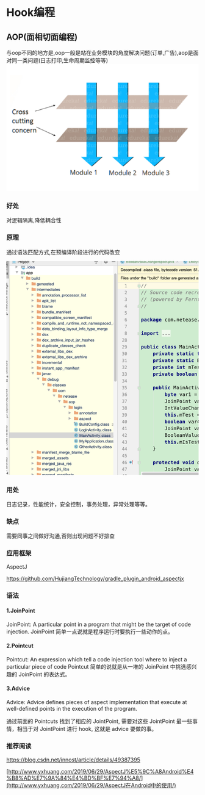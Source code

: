 # Hook编程

## AOP(面相切面编程)

与oop不同的地方是,oop一般是站在业务模块的角度解决问题(订单,广告),aop是面对同一类问题(日志打印,生命周期监控等等)![eTsf1v1JiPvpGxuw](./img/eTsf1v1JiPvpGxuw.jpg)

### 好处

对逻辑隔离,降低耦合性

### 原理

通过语法匹配方式,在预编译阶段进行的代码改变

![WX20200508-205338](./img/WX20200509-175454@2x.png)

### 用处

日志记录，性能统计，安全控制，事务处理，异常处理等等。

### 缺点

需要同事之间做好沟通,否则出现问题不好排查



### 应用框架

AspectJ

https://github.com/HujiangTechnology/gradle_plugin_android_aspectjx



### 语法

#### 1.JoinPoint

JoinPoint: A particular point in a program that might be the target of code injection.
JoinPoint 简单一点说就是程序运行时要执行一些动作的点。

#### 2.Pointcut

Pointcut: An expression which tell a code injection tool where to inject a particular piece of code
Pointcut 简单的说就是从一堆的 JoinPoint 中挑选感兴趣的 JoinPoint 的表达式。

#### 3.Advice

Advice: Advice defines pieces of aspect implementation that execute at well-defined points in the execution of the program.

通过前面的 Pointcuts 找到了相应的 JointPoint, 需要对这些 JointPoint 最一些事情，相当于对 JointPoint 进行 hook, 这就是 advice 要做的事。



### 推荐阅读

https://blog.csdn.net/innost/article/details/49387395

[http://www.yxhuang.com/2019/06/29/AspectJ%E5%9C%A8Android%E4%B8%AD%E7%9A%84%E4%BD%BF%E7%94%A8/](http://www.yxhuang.com/2019/06/29/AspectJ在Android中的使用/)
